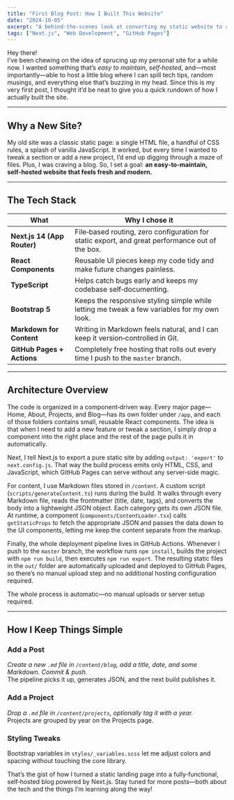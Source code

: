 ```yaml
---
title: "First Blog Post: How I Built This Website"
date: "2024-10-05"
excerpt: "A behind-the-scenes look at converting my static website to a modern Next.js application with automated deployment."
tags: ["Next.js", "Web Development", "GitHub Pages"]
---
```


Hey there!  
I’ve been chewing on the idea of sprucing up my personal site for a while now. I wanted something that’s *easy to maintain*, *self‑hosted*, and—most importantly—able to host 
a little blog where I can spill tech tips, random musings, and everything else that’s buzzing in my head. Since this is my very first post, I thought it’d be neat to give you 
a quick rundown of how I actually built the site.

---

## Why a New Site?

My old site was a classic static page: a single HTML file, a handful of CSS rules, a splash of vanilla JavaScript. It worked, but every time I wanted to tweak a section or 
add a new project, I’d end up digging through a maze of files. Plus, I was craving a blog. So, I set a goal: **an easy‑to‑maintain, self‑hosted website that feels fresh and 
modern.**

---

## The Tech Stack

| What | Why I chose it |
|------|----------------|
| **Next.js 14 (App Router)** | File‑based routing, zero configuration for static export, and great performance out of the box. |
| **React Components** | Reusable UI pieces keep my code tidy and make future changes painless. |
| **TypeScript** | Helps catch bugs early and keeps my codebase self‑documenting. |
| **Bootstrap 5** | Keeps the responsive styling simple while letting me tweak a few variables for my own look. |
| **Markdown for Content** | Writing in Markdown feels natural, and I can keep it version‑controlled in Git. |
| **GitHub Pages + Actions** | Completely free hosting that rolls out every time I push to the `master` branch. |

---

## Architecture Overview

The code is organized in a component‑driven way. Every major page—Home, About,
Projects, and Blog—has its own folder under `/app`, and each of those folders
contains small, reusable React components. The idea is that when I need to add a
new feature or tweak a section, I simply drop a component into the right place
and the rest of the page pulls it in automatically.

Next, I tell Next.js to export a pure static site by adding `output: 'export'`
to `next.config.js`. That way the build process emits only HTML, CSS, and
JavaScript, which GitHub Pages can serve without any server‑side magic.

For content, I use Markdown files stored in `/content`. A custom script
(`scripts/generateContent.ts`) runs during the build. It walks through every
Markdown file, reads the frontmatter (title, date, tags), and converts the body
into a lightweight JSON object. Each category gets its own JSON file. At
runtime, a component (`components/ContentLoader.tsx`) calls `getStaticProps` to
fetch the appropriate JSON and passes the data down to the UI components,
letting me keep the content separate from the markup.

Finally, the whole deployment pipeline lives in GitHub Actions. Whenever I push
to the `master` branch, the workflow runs `npm install`, builds the project with
`npm run build`, then executes `npm run export`. The resulting static files in
the `out/` folder are automatically uploaded and deployed to GitHub Pages, so
there’s no manual upload step and no additional hosting configuration required.

The whole process is automatic—no manual uploads or server setup required.

---

## How I Keep Things Simple

### Add a Post  
  *Create a new `.md` file in `/content/blog`, add a title, date, and some Markdown. Commit & push.*  
  The pipeline picks it up, generates JSON, and the next build publishes it.

### Add a Project  
  *Drop a `.md` file in `/content/projects`, optionally tag it with a year.*  
  Projects are grouped by year on the Projects page.

### Styling Tweaks  
  Bootstrap variables in `styles/_variables.scss` let me adjust colors and spacing without touching the core library.


That’s the gist of how I turned a static landing page into a fully‑functional,
self‑hosted blog powered by Next.js. Stay tuned for more posts—both about the
tech and the things I’m learning along the way!

